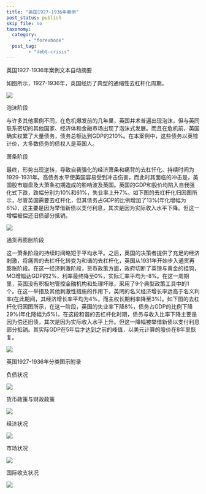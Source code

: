 ```yaml
---
title: "英国1927-1936年案例"
post_status: publish
skip_file: no
taxonomy:
  category:
        - "forexbook"
  post_tag:
        - "debt-crisis"
---
```


英国1927-1936年案例文本自动摘要

如图所示，1927-1936年，英国经历了典型的通缩性去杠杆化周期。

![](https://img.dgrhw.net/upload/images/forexbook/2020/08/31/104321561.jpg)

泡沫阶段

与许多其他案例不同，在危机爆发前的几年里，英国并术普遍出现泡沫，但与英同联系密切的其他国家、经济体和金融市场出现了泡沫式发展。而且在危机前，英国确实权累了大量债务，债务总额达到GDP的210%。在本案例中，这些债务以英镑计价，大多数债务的债权人是英国人。

萧条阶段

最终，形势出现逆转，导致自我强化的经济萧条和痛背的去杠忏化、持续时间为1929-1931年。高债务水平使英国容易受到冲击伤害，而此时其面临的冲击是，美国股市崩盘及大萧条初期造成的影响波及英国。英国的GDP和股价均陷入自我强化式下跌，跌幅分别为10%和61%，失业率上升7%。如下图的去杠杆化归因图所示，尽管英国需要去杠杆化，但其债务占GDP的比例增加了13%(年化增幅为6%)，这主要是因为举借新债以支付利息，其次是因为实际收入水平下降。但这一增幅被偿还旧债部分抵销。

![](https://img.dgrhw.net/upload/images/forexbook/2020/08/31/104440483.jpg)

通货再膨胀阶段

这一萧条阶段的持续时间略短于平均水平。之后，英国的决策者提供了充足的经济剌激，将痛苦的去杠杆化转变为和谐的去杠杆化，英国从1931年开始步入通货再膨胀阶段。在这一经济剌激阶段，货币政策方面，政府切断了英镑与黄金的挂钩，MO增幅达GDP的2%，利率最终降至0%，实际汇率平均为-8%。在这一周期里，英国没有积极地管控金融机构和处理坏账，采用了9个典型政策工具中的1个。在这一举措及其他刺激性措施的作用下，英罔的名义经济增长率远高于名义利率(在此期间，其经济增长率平均为4%，而主权长期利率降至3%)。如下图的去杠杆化归因图所示，在这一阶段，英国的失业率下降8%，债务占GDP的比例下降29%(年化降幅为5%)。在这段和谐的去杠杆化时期，债务与收入比率下降主要是因为偿还旧债，其次是因为实际收入水平上升。但这一降幅被举借新债以支付利息部分抵销。其实际GDP在5年后才达到之前的峰值，以美元计算的股价在8年里恢复。

![](https://img.dgrhw.net/upload/images/forexbook/2020/08/31/104556498.jpg)

英国1927-1936年分类图示附录

负债状况

![](https://img.dgrhw.net/upload/images/forexbook/2020/07/21/154247188.png)

货币政策与财政政策

![](https://img.dgrhw.net/upload/images/forexbook/2020/07/21/154308250.png)

经济状况

![](https://img.dgrhw.net/upload/images/forexbook/2020/07/21/154323969.png)

市场状况

![](https://img.dgrhw.net/upload/images/forexbook/2020/07/21/154341641.png)

国际收支状况

![](https://img.dgrhw.net/upload/images/forexbook/2020/07/21/154355172.png)
